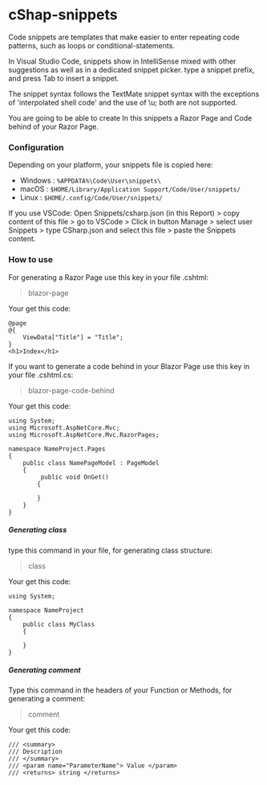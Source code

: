 # cShap-snippets

Code snippets are templates that make easier to enter repeating code patterns, such as loops or conditional-statements.

In Visual Studio Code, snippets show in IntelliSense mixed with other suggestions as well as in a dedicated snippet picker.  type a snippet prefix, and press Tab to insert a snippet.

The snippet syntax follows the TextMate snippet syntax with the exceptions of 'interpolated shell code' and the use of \u; both are not supported.

You are going to be able to create In this snippets a Razor Page and Code behind of your Razor Page.

### Configuration
Depending on your platform, your snippets file is copied here: 
* Windows : ``` %APPDATA%\Code\User\snippets\ ```
* macOS : ``` $HOME/Library/Application Support/Code/User/snippets/ ```
* Linux : ``` $HOME/.config/Code/User/snippets/ ```

If you use VSCode:
Open Snippets/csharp.json (in this Report) > copy content of this file > go to VSCode > Click in button Manage > select user Snippets > type CSharp.json and select this file > paste the Snippets content.

### How to use
For generating a Razor Page use this key in your file .cshtml:
> blazor-page 

Your get this code:
```cSharp
@page
@{
    ViewData["Title"] = "Title";
}
<h1>Index</h1>
```

If you want to generate a code behind in your Blazor Page use this key in your file .cshtml.cs:

> blazor-page-code-behind 

Your get this code:
```cSharp
using System;
using Microsoft.AspNetCore.Mvc;
using Microsoft.AspNetCore.Mvc.RazorPages;

namespace NameProject.Pages
{
    public class NamePageModel : PageModel
    {
         public void OnGet()
        {
             
        }
    }
}
```

##### Generating class
type this command in your file, for generating class structure:

> class

Your get this code:
```cSharp
using System;

namespace NameProject
{
    public class MyClass
    {
            
    }
}
```

##### Generating comment
Type this command in the headers of your Function or Methods, for generating a comment:

> comment

Your get this code:
```cSharp
/// <summary>
/// Description
/// </summary>
/// <param name="ParameterName"> Value </param>
/// <returns> string </returns>
```
